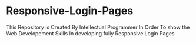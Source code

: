 # Responsive-Login-Pages
This Repository is Created By Intellectual Programmer In Order To show the Web Developement Skills In developing fully Responsive Login Pages
